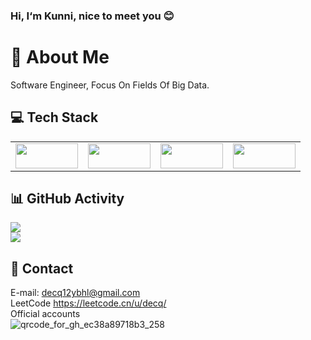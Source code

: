 ### Hi, I‘m Kunni, nice to meet you 😊

# 💫 About Me
Software Engineer, Focus On Fields Of Big Data.  

## 💻 Tech Stack
<table><tr>
<td><img src="https://hadoop.apache.org/hadoop-logo.jpg" width = "100" height = "40"  /></td>
<td><img src="https://flink.apache.org/img/flink-header-logo.svg" width = "100" height = "40"  /></td>     
<td><img src="https://iceberg.apache.org/docs/latest/img/Iceberg-logo.png" width = "100" height = "40"  /></td>
<td><img src="https://hudi.apache.org/cn/assets/images/hudi.png" width = "100" height = "40"  /></td>  
</tr></table>

## 📊 GitHub Activity
![](https://github-readme-stats.vercel.app/api?username=lvyanquan&theme=dark&hide_border=false&include_all_commits=false&count_private=false)<br/>
![](https://github-readme-streak-stats.herokuapp.com/?user=lvyanquan&theme=dark&hide_border=false)<br/>

## 📧 Contact
E-mail: decq12ybhl@gmail.com    
LeetCode https://leetcode.cn/u/decq/   
Official accounts    
![qrcode_for_gh_ec38a89718b3_258](https://user-images.githubusercontent.com/38547014/213059069-c046269f-55a8-4e90-aa05-937ba48111ad.jpg)  
